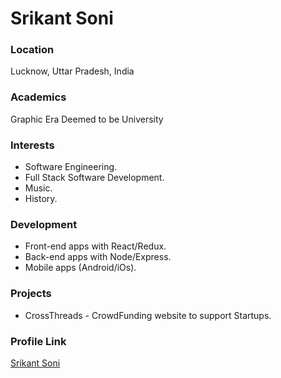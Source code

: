 # Srikant Soni

### Location

Lucknow, Uttar Pradesh, India

### Academics

Graphic Era Deemed to be University

### Interests

- Software Engineering.
- Full Stack Software Development.
- Music.
- History.

### Development

- Front-end apps with React/Redux.
- Back-end apps with Node/Express.
- Mobile apps (Android/iOs).

### Projects

- CrossThreads - CrowdFunding website to support Startups.

### Profile Link

[Srikant Soni](https://github.com/theCR7)
